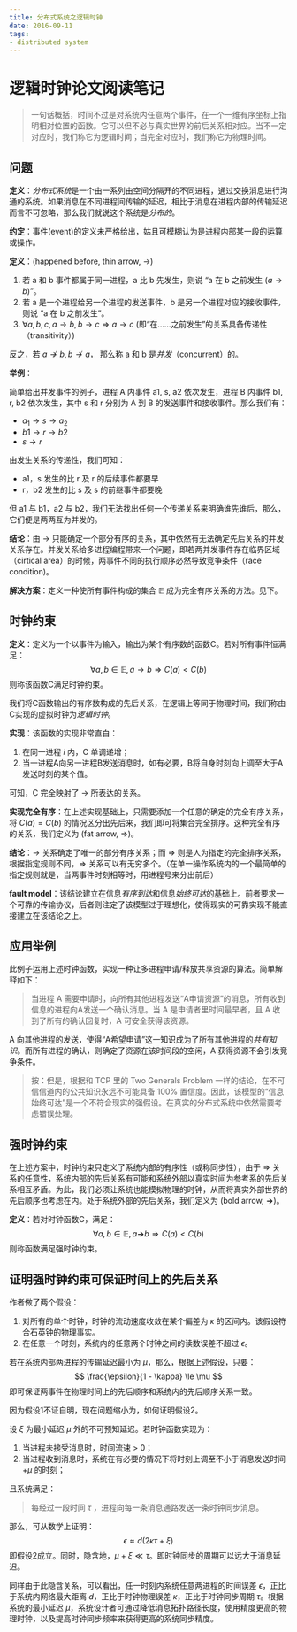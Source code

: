 ```yaml
---
title: 分布式系统之逻辑时钟
date: 2016-09-11
tags:
- distributed system
---
```

# 逻辑时钟论文阅读笔记

> 一句话概括，时间不过是对系统内任意两个事件，在一个一维有序坐标上指明相对位置的函数。它可以但不必与真实世界的前后关系相对应。当不一定对应时，我们称它为逻辑时间；当完全对应时，我们称它为物理时间。

## 问题

**定义**：*分布式系统*是一个由一系列由空间分隔开的不同进程，通过交换消息进行沟通的系统。如果消息在不同进程间传输的延迟，相比于消息在进程内部的传输延迟而言不可忽略，那么我们就说这个系统是*分布的*。

**约定**：事件(event)的定义未严格给出，姑且可模糊认为是进程内部某一段的运算或操作。

**定义**：(happened before, thin arrow, $\to$) 
<!-- more -->

1. 若 a 和 b 事件都属于同一进程，a 比 b 先发生，则说 “a 在 b 之前发生 ($a \to b$)”。
2. 若 a 是一个进程给另一个进程的发送事件，b 是另一个进程对应的接收事件，则说 “a 在 b 之前发生”。
3. $\forall a, b, c, a \to b, b \to c \Longrightarrow a \to c$ (即“在……之前发生”的关系具备传递性（transitivity）)

反之，若 $a \not \to b, b \not \to a$， 那么称 a 和 b 是*并发*（concurrent）的。

**举例**：

简单给出并发事件的例子，进程 A 内事件 a1, s, a2 依次发生，进程 B 内事件 b1, r, b2 依次发生，其中 s 和 r 分别为 A 到 B 的发送事件和接收事件。那么我们有：

- $a_1 \to s \to a_2$
- $b1 \to r \to b2$
- $s \to r$

由发生关系的传递性，我们可知：

- a1，s 发生的比 r 及 r 的后续事件都要早
- r，b2 发生的比 s 及 s 的前继事件都要晚

但 a1 与 b1，a2 与 b2，我们无法找出任何一个传递关系来明确谁先谁后，那么，它们便是两两互为并发的。

**结论**：由 $\to$ 只能确定一个部分有序的关系，其中依然有无法确定先后关系的并发关系存在。并发关系给多进程编程带来一个问题，即若两并发事件存在临界区域（cirtical area）的时候，两事件不同的执行顺序必然导致竞争条件（race condition)。

**解决方案**：定义一种使所有事件构成的集合 $\mathbb{E}$ 成为完全有序关系的方法。见下。

## 时钟约束 

**定义**：定义为一个以事件为输入，输出为某个有序数的函数C。若对所有事件恒满足：
$$
\forall a, b \in \mathbb{E}, a \to b \Longrightarrow C(a) < C(b)
$$
则称该函数C满足时钟约束。

我们将C函数输出的有序数构成的先后关系，在逻辑上等同于物理时间，我们称由C实现的虚拟时钟为*逻辑时钟*。

**实现**：该函数的实现非常直白：

1. 在同一进程 $i$ 内，C 单调递增；
2. 当一进程A向另一进程B发送消息时，如有必要，B将自身时刻向上调至大于A发送时刻的某个值。

可知，C 完全映射了 $\to$ 所表达的关系。

**实现完全有序**：在上述实现基础上，只需要添加一个任意的确定的完全有序关系，将 $C(a) = C(b)$ 的情况区分出先后来，我们即可将集合完全排序。这种完全有序的关系，我们定义为 (fat arrow, $\Rightarrow$)。

**结论**：$\to$ 关系确定了唯一的部分有序关系；而 $\Rightarrow$ 则是人为指定的完全排序关系，根据指定规则不同，$\Rightarrow$ 关系可以有无穷多个。（在单一操作系统内的一个最简单的指定规则就是，当两事件时刻相等时，用进程号来分出前后）

**fault model**：该结论建立在信息*有序到达*和信息*始终可达*的基础上。前者要求一个可靠的传输协议，后者则注定了该模型过于理想化，使得现实的可靠实现不能直接建立在该结论之上。

## 应用举例

此例子运用上述时钟函数，实现一种让多进程申请/释放共享资源的算法。简单解释如下：

> 当进程 A 需要申请时，向所有其他进程发送“A申请资源”的消息，所有收到信息的进程向A发送一个确认消息。当 A 是申请者里时间最早者，且 A 收到了所有的确认回复时，A 可安全获得该资源。

A 向其他进程的发送，使得“A希望申请”这一知识成为了所有其他进程的*共有知识*。而所有进程的确认，则确定了资源在该时间段的空闲，A 获得资源不会引发竞争条件。

> 按：但是，根据和 TCP 里的 Two Generals Problem 一样的结论，在不可信信道内的公共知识永远不可能具备 100% 置信度。因此，该模型的“信息始终可达”是一个不符合现实的强假设。在真实的分布式系统中依然需要考虑错误处理。

## 强时钟约束

在上述方案中，时钟约束只定义了系统内部的有序性（或称同步性），由于 $\Rightarrow$ 关系的任意性，系统内部的先后关系有可能和系统外部以真实时间为参考系的先后关系相互矛盾。为此，我们必须让系统也能模拟物理的时钟，从而将真实外部世界的先后顺序也考虑在内。处于系统外部的先后关系，我们定义为 (bold arrow, $\pmb{\to}$)。

**定义**：若对时钟函数C，满足：
$$
\forall a, b \in \mathbb{E}, a \pmb{\to} b \Longrightarrow C(a) < C(b)
$$
则称函数满足强时钟约束。

## 证明强时钟约束可保证时间上的先后关系

作者做了两个假设：

1. 对所有的单个时钟，时钟的流动速度收敛在某个偏差为 $\kappa$ 的区间内。该假设符合石英钟的物理事实。
2. 在任意一个时刻，系统内的任意两个时钟之间的读数误差不超过 $\epsilon$。

若在系统内部两进程的传输延迟最小为 $\mu$，那么，根据上述假设，只要：
$$
\frac{\epsilon}{1 - \kappa} \le \mu
$$
即可保证两事件在物理时间上的先后顺序和系统内的先后顺序关系一致。

因为假设1不证自明，现在问题缩小为，如何证明假设2。

设 $\xi$ 为最小延迟 $\mu$ 外的不可预知延迟。若时钟函数实现为：

1. 当进程未接受消息时，时间流速 > 0；
2. 当进程收到消息时，系统在有必要的情况下将时刻上调至不小于消息发送时间+$\mu$ 的时刻；

且系统满足：

> 每经过一段时间 $\tau$ ，进程向每一条消息通路发送一条时钟同步消息。

那么，可从数学上证明：
$$
\epsilon \approx d(2\kappa \tau + \xi)
$$
即假设2成立。同时，隐含地，$\mu + \xi \ll \tau$。即时钟同步的周期可以远大于消息延迟。

同样由于此隐含关系，可以看出，任一时刻内系统任意两进程的时间误差 $\epsilon$，正比于系统内网络最大距离 $d$，正比于时钟物理误差 $\kappa$，正比于时钟同步周期 $\tau$。根据系统的最小延迟 $\mu$，系统设计者可通过降低消息拓扑路径长度，使用精度更高的物理时钟，以及提高时钟同步频率来获得更高的系统同步精度。
